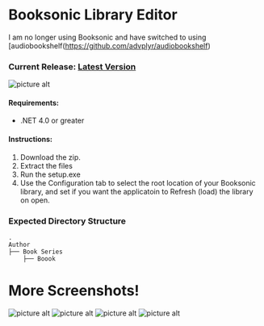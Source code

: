 # Booksonic Library Editor

I am no longer using Booksonic and have switched to using [audiobookshelf(https://github.com/advplyr/audiobookshelf)

### Current Release: [Latest Version](https://github.com/galacticat/booksonic-library-editor/releases)
![picture alt](https://github.com/galacticat/booksonic-library-editor/blob/master/Booksonic%20Library%20Editor.png)

#### Requirements:
* .NET 4.0 or greater

#### Instructions:
1. Download the zip.
2. Extract the files
3. Run the setup.exe
2. Use the Configuration tab to select the root location of your Booksonic library, and set if you want the applicatoin to Refresh (load) the library on open.

### Expected Directory Structure
    .
    Author
    ├── Book Series
    	├── Boook
        
# More Screenshots!
![picture alt](https://github.com/galacticat/booksonic-library-editor/blob/master/Booksonic%20Library%20Editor%202.png)
![picture alt](https://github.com/galacticat/booksonic-library-editor/blob/master/Booksonic%20Library%20Editor%203.png)
![picture alt](https://github.com/galacticat/booksonic-library-editor/blob/master/Booksonic%20Library%20Editor%204.png)
![picture alt](https://github.com/galacticat/booksonic-library-editor/blob/master/Booksonic%20Library%20Editor%205.png)
